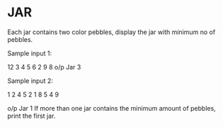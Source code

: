 # JAR

Each jar contains two color pebbles, display the jar with minimum no of pebbles.

Sample input 1:

12 3 4 5 6 2 9 8
o/p
Jar 3

Sample input 2:

1 2 4 5 2 1 8 5 4 9

o/p
Jar 1
If more than one jar contains the minimum amount of pebbles, print the first jar.
